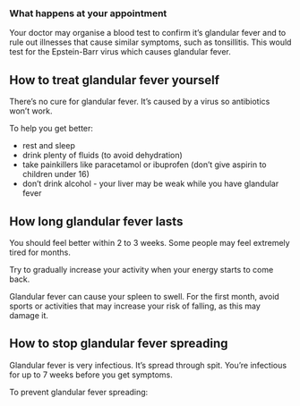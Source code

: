### What happens at your appointment

Your doctor may organise a blood test to confirm it’s glandular fever and to
rule out illnesses that cause similar symptoms, such as tonsillitis. This would
test for the Epstein-Barr virus which causes glandular fever.

## How to treat glandular fever yourself

There’s no cure for glandular fever. It’s caused by a virus so antibiotics
won’t work.

To help you get better:

- rest and sleep
- drink plenty of fluids (to avoid dehydration)
- take painkillers like paracetamol or ibuprofen (don’t give aspirin to
  children under 16)
- don’t drink alcohol - your liver may be weak while you have glandular fever

## How long glandular fever lasts

You should feel better within 2 to 3 weeks. Some people may feel extremely
tired for months.

Try to gradually increase your activity when your energy starts to come back.

Glandular fever can cause your spleen to swell. For the first month, avoid
sports or activities that may increase your risk of falling, as this may
damage it.

## How to stop glandular fever spreading

Glandular fever is very infectious. It’s spread through spit. You’re infectious
for up to 7 weeks before you get symptoms.

To prevent glandular fever spreading:
